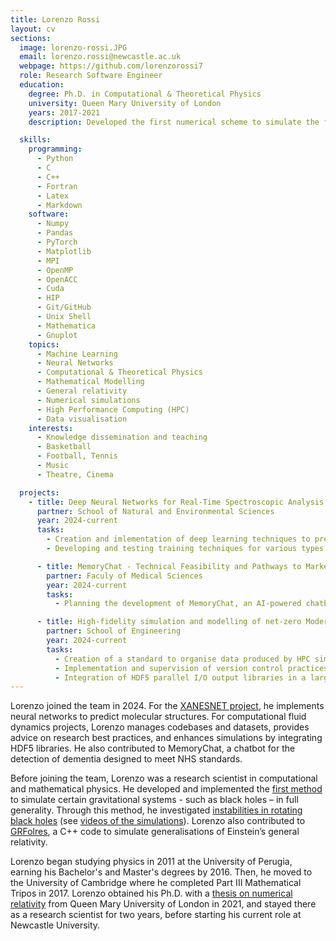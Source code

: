 ```yaml
---
title: Lorenzo Rossi
layout: cv
sections:
  image: lorenzo-rossi.JPG
  email: lorenzo.rossi@newcastle.ac.uk
  webpage: https://github.com/lorenzorossi7
  role: Research Software Engineer
  education:
    degree: Ph.D. in Computational & Theoretical Physics
    university: Queen Mary University of London
    years: 2017-2021
    description: Developed the first numerical scheme to simulate the fully general evolution of gravitational systems (such as black holes) in asymptotically anti-de Sitter spacetimes.

  skills:
    programming:
      - Python
      - C
      - C++
      - Fortran
      - Latex
      - Markdown
    software:
      - Numpy
      - Pandas
      - PyTorch
      - Matplotlib
      - MPI
      - OpenMP
      - OpenACC
      - Cuda
      - HIP
      - Git/GitHub
      - Unix Shell
      - Mathematica
      - Gnuplot
    topics:
      - Machine Learning
      - Neural Networks
      - Computational & Theoretical Physics
      - Mathematical Modelling
      - General relativity
      - Numerical simulations
      - High Performance Computing (HPC)
      - Data visualisation
    interests:
      - Knowledge dissemination and teaching
      - Basketball
      - Football, Tennis
      - Music
      - Theatre, Cinema

  projects:
    - title: Deep Neural Networks for Real-Time Spectroscopic Analysis
      partner: School of Natural and Environmental Sciences
      year: 2024-current
      tasks: 
        - Creation and imlementation of deep learning techniques to predict molecular structures from X-ray absorption spectra and viceversa
        - Developing and testing training techniques for various types of neural networks, such as graph neural networks.

      - title: MemoryChat - Technical Feasibility and Pathways to Market
        partner: Faculy of Medical Sciences
        year: 2024-current
        tasks: 
          - Planning the development of MemoryChat, an AI-powered chatbot for the detection of dementia designed to meet NHS standards.

      - title: High-fidelity simulation and modelling of net-zero Moderate or Intense-ly Low Dilution of Oxygen combustion of ammonia-based fuel blends
        partner: School of Engineering
        year: 2024-current
        tasks:
          - Creation of a standard to organise data produced by HPC simulations
          - Implementation and supervision of version control practices
          - Integration of HDF5 parallel I/O output libraries in a large codebase
---
```

Lorenzo joined the team in 2024. For the [XANESNET project](https://xanesnet.readthedocs.io/en/latest/), he implements neural networks to predict molecular structures. For computational fluid dynamics projects, Lorenzo manages codebases and datasets, provides advice on research best practices, and enhances simulations by integrating HDF5 libraries. He also contributed to MemoryChat, a chatbot for the detection of dementia designed to meet NHS standards.

Before joining the team, Lorenzo was a research scientist in computational and mathematical physics. He developed and implemented the [first method](https://journals.aps.org/prd/abstract/10.1103/PhysRevD.103.086006#fulltext) to simulate certain gravitational systems - such as black holes – in full generality. Through this method, he investigated [instabilities in rotating black holes](https://arxiv.org/abs/2311.14167) (see [videos of the simulations](https://www.youtube.com/@AsymptoticallyAdSevolutions)). Lorenzo also contributed to [GRFolres](https://doi.org/10.21105/joss.06369), a C++ code to simulate generalisations of Einstein’s general relativity.

Lorenzo began studying physics in 2011 at the University of Perugia, earning his Bachelor's and Master's degrees by 2016. Then, he moved to the University of Cambridge where he completed Part III Mathematical Tripos in 2017. Lorenzo obtained his Ph.D. with a [thesis on numerical relativity](https://arxiv.org/abs/2205.15329) from Queen Mary University of London in 2021, and stayed there as a research scientist for two years, before starting his current role at Newcastle University.

